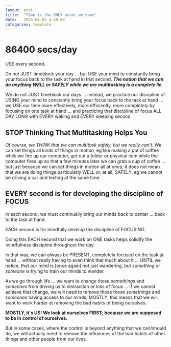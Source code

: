 ```yaml
---
layout: post
title:  "Time is the ONLY asset we have"
date:   2024-04-01 4:30:00
categories: template
---
```



# 86400 secs/day

USE every second.

Do not JUST timeblock your day ... but USE your mind to constantly bring your focus back to the task at hand in that second. ***The notion that we can do anything WELL or SAFELY while we are multitasking is a complete lie.*** 

We do not JUST timeblock our days ... instead, we practice our discipline of USING your mind to constantly bring your focus back to the task at hand ... we USE our time more effectively, more efficiently, more completely by focusing on one task at hand ... and practicing that discipline of focus ALL DAY LONG with EVERY waking and EVERY sleeping second 

## STOP Thinking That Multitasking Helps You

*Of course, we THINK that we can multitask safely, but we really can't.* We can set things all kinds of things in motion, eg like making a pot of coffee while we fire up our computer, get out a folder or physical item while the computer fires up so that a few minutes later we can grab a cup of coffee ... but just because we can set things in motion all at once, it does not mean that we are doing things particularly WELL or, at all, SAFELY, eg we cannot be driving a car and texting at the same time. 

## EVERY second is for developing the discipline of FOCUS

In each second, we must continually bring our minds back to center ... back to the task at hand.

EACH second is for mindfully develop the discipline of FOCUSING.

Doing this EACH second that we work on ONE tasks helps solidify the mindfulness discipline throughout the day.

In that way, we can always be PRESENT, completely focused on the task at hand ... without really having to even think that much about it ... UNTIL we notice, that our mind is [once again] not just wandering, but *something* or *someone* is trying to train our minds to wander. 

As we go through life ... we want to change those *somethings* and *someones* from driving us to distraction or loss of focus ... if we cannot achieve that change, we will need to remove those those *somethings* and *someones* having access to our minds; MOSTLY, this means that we will want to work harder at removing the bad habits of being ourselves.

**MOSTLY, it's US!  We look at ourselves FIRST; because we are supposed to be in control of ourselves.** 

But in some cases, where the control is beyond anything that we can/should do, we will actually need to remove the influences of the bad habits of other things and other people from our lives.

